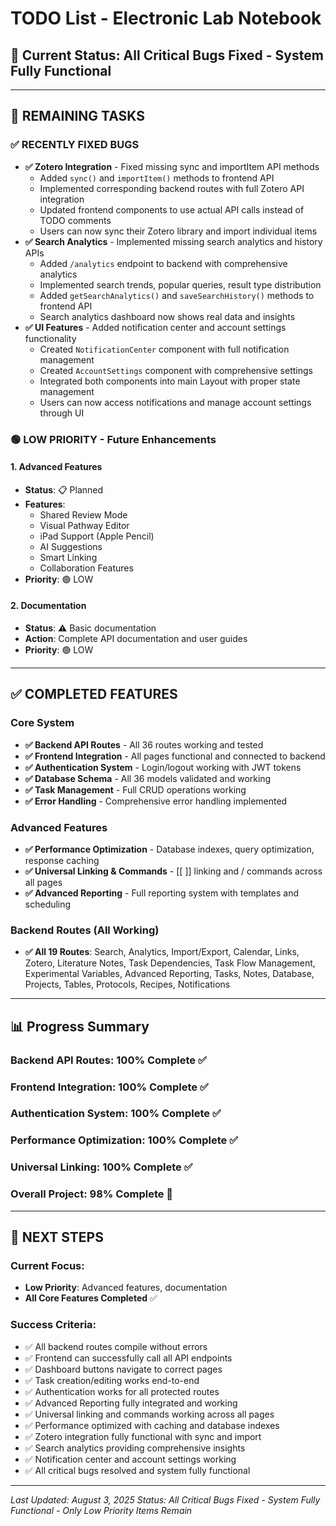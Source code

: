 # TODO List - Electronic Lab Notebook

## 🎯 **Current Status: All Critical Bugs Fixed - System Fully Functional**

---

## 🚧 **REMAINING TASKS**

### **✅ RECENTLY FIXED BUGS**
- **✅ Zotero Integration** - Fixed missing sync and importItem API methods
  - Added `sync()` and `importItem()` methods to frontend API
  - Implemented corresponding backend routes with full Zotero API integration
  - Updated frontend components to use actual API calls instead of TODO comments
  - Users can now sync their Zotero library and import individual items
- **✅ Search Analytics** - Implemented missing search analytics and history APIs
  - Added `/analytics` endpoint to backend with comprehensive analytics
  - Implemented search trends, popular queries, result type distribution
  - Added `getSearchAnalytics()` and `saveSearchHistory()` methods to frontend API
  - Search analytics dashboard now shows real data and insights
- **✅ UI Features** - Added notification center and account settings functionality
  - Created `NotificationCenter` component with full notification management
  - Created `AccountSettings` component with comprehensive settings
  - Integrated both components into main Layout with proper state management
  - Users can now access notifications and manage account settings through UI

### **🟢 LOW PRIORITY - Future Enhancements**

#### **1. Advanced Features**
- **Status**: 📋 Planned
- **Features**:
  - Shared Review Mode
  - Visual Pathway Editor
  - iPad Support (Apple Pencil)
  - AI Suggestions
  - Smart Linking
  - Collaboration Features
- **Priority**: 🟢 LOW

#### **2. Documentation**
- **Status**: ⚠️ Basic documentation
- **Action**: Complete API documentation and user guides
- **Priority**: 🟢 LOW

---

## ✅ **COMPLETED FEATURES**

### **Core System**
- **✅ Backend API Routes** - All 36 routes working and tested
- **✅ Frontend Integration** - All pages functional and connected to backend
- **✅ Authentication System** - Login/logout working with JWT tokens
- **✅ Database Schema** - All 36 models validated and working
- **✅ Task Management** - Full CRUD operations working
- **✅ Error Handling** - Comprehensive error handling implemented

### **Advanced Features**
- **✅ Performance Optimization** - Database indexes, query optimization, response caching
- **✅ Universal Linking & Commands** - [[ ]] linking and / commands across all pages
- **✅ Advanced Reporting** - Full reporting system with templates and scheduling

### **Backend Routes (All Working)**
- **✅ All 19 Routes**: Search, Analytics, Import/Export, Calendar, Links, Zotero, Literature Notes, Task Dependencies, Task Flow Management, Experimental Variables, Advanced Reporting, Tasks, Notes, Database, Projects, Tables, Protocols, Recipes, Notifications

---

## 📊 **Progress Summary**

### **Backend API Routes: 100% Complete** ✅
### **Frontend Integration: 100% Complete** ✅
### **Authentication System: 100% Complete** ✅
### **Performance Optimization: 100% Complete** ✅
### **Universal Linking: 100% Complete** ✅
### **Overall Project: 98% Complete** 🎯

---

## 🎯 **NEXT STEPS**

### **Current Focus:**
- **Low Priority**: Advanced features, documentation
- **All Core Features Completed** ✅

### **Success Criteria:**
- ✅ All backend routes compile without errors
- ✅ Frontend can successfully call all API endpoints
- ✅ Dashboard buttons navigate to correct pages
- ✅ Task creation/editing works end-to-end
- ✅ Authentication works for all protected routes
- ✅ Advanced Reporting fully integrated and working
- ✅ Universal linking and commands working across all pages
- ✅ Performance optimized with caching and database indexes
- ✅ Zotero integration fully functional with sync and import
- ✅ Search analytics providing comprehensive insights
- ✅ Notification center and account settings working
- ✅ All critical bugs resolved and system fully functional

---

*Last Updated: August 3, 2025*
*Status: All Critical Bugs Fixed - System Fully Functional - Only Low Priority Items Remain* 